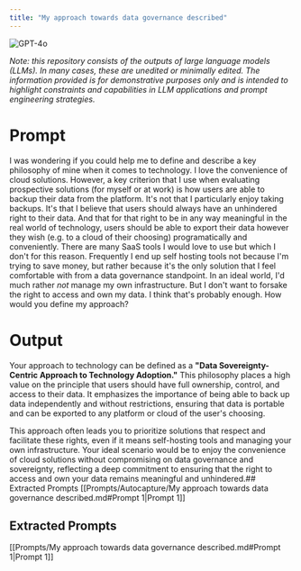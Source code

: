 ```yaml
---
title: "My approach towards data governance described"
---
```

![GPT-4o](https://img.shields.io/badge/GPT--4o-3333FF?style=for-the-badge&logo=openai&logoColor=white)



*Note: this repository consists of the outputs of large language models (LLMs). In many cases, these are unedited or minimally edited. The information provided is for demonstrative purposes only and is intended to highlight constraints and capabilities in LLM applications and prompt engineering strategies.*


# Prompt

I was wondering if you could help me to define and describe a key philosophy of mine when it comes to technology. I love the convenience of cloud solutions. However, a key criterion that I use when evaluating prospective solutions (for myself or at work) is how users are able to backup their data from the platform. It's not that I particularly enjoy taking backups. It's that I believe that users should always have an unhindered right to their data. And that for that right to be in any way meaningful in the real world of technology, users should be able to export their data however they wish (e.g. to a cloud of their choosing) programatically and conveniently. There are many SaaS tools I would love to use but which I don't for this reason. Frequently I end up self hosting tools not because I'm trying to save money, but rather because it's the only solution that I feel comfortable with from a data governance standpoint. In an ideal world, I'd much rather *not* manage my own infrastructure. But I don't want to forsake the right to access and own my data. I think that's probably enough. How would you define my approach?

# Output

Your approach to technology can be defined as a **"Data Sovereignty-Centric Approach to Technology Adoption."** This philosophy places a high value on the principle that users should have full ownership, control, and access to their data. It emphasizes the importance of being able to back up data independently and without restrictions, ensuring that data is portable and can be exported to any platform or cloud of the user's choosing. 

This approach often leads you to prioritize solutions that respect and facilitate these rights, even if it means self-hosting tools and managing your own infrastructure. Your ideal scenario would be to enjoy the convenience of cloud solutions without compromising on data governance and sovereignty, reflecting a deep commitment to ensuring that the right to access and own your data remains meaningful and unhindered.## Extracted Prompts
[[Prompts/Autocapture/My approach towards data governance described.md#Prompt 1|Prompt 1]]





## Extracted Prompts
[[Prompts/My approach towards data governance described.md#Prompt 1|Prompt 1]]
